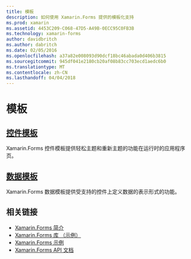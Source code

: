 ```yaml
---
title: 模板
description: 如何使用 Xamarin.Forms 提供的模板化支持
ms.prod: xamarin
ms.assetid: 4453C209-C068-47D5-A49B-0ECC95C0FB3B
ms.technology: xamarin-forms
author: davidbritch
ms.author: dabritch
ms.date: 02/05/2016
ms.openlocfilehash: a37a82e008093d90dcf18bc46abada0d406b3815
ms.sourcegitcommit: 945df041e2180cb20af08b83cc703ecd1aedc6b0
ms.translationtype: MT
ms.contentlocale: zh-CN
ms.lasthandoff: 04/04/2018
---
```

# <a name="templates"></a>模板

## <a name="control-templatescontrol-templatesindexmd"></a>[控件模板](control-templates/index.md)

Xamarin.Forms 控件模板提供轻松主题和重新主题的功能在运行时的应用程序页。

## <a name="data-templatesdata-templatesindexmd"></a>[数据模板](data-templates/index.md)

Xamarin.Forms 数据模板提供受支持的控件上定义数据的表示形式的功能。


## <a name="related-links"></a>相关链接

- [Xamarin.Forms 简介](~/xamarin-forms/get-started/introduction-to-xamarin-forms.md)
- [Xamarin.Forms 库 （示例）](https://developer.xamarin.com/samples/FormsGallery/)
- [Xamarin.Forms 示例](https://developer.xamarin.com/samples/tag/Xamarin.Forms/)
- [Xamarin.Forms API 文档](https://developer.xamarin.com/api/namespace/Xamarin.Forms/)
